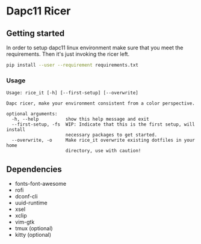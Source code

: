 # Dapc11 Ricer

## Getting started

In order to setup dapc11 linux environment make sure that you meet the requirements. Then it's just invoking the ricer left.

```bash
pip install --user --requirement requirements.txt
```

### Usage

```
Usage: rice_it [-h] [--first-setup] [--overwrite]

Dapc ricer, make your environment consistent from a color perspective.

optional arguments:
  -h, --help          show this help message and exit
  --first-setup, -fs  WIP: Indicate that this is the first setup, will install
                      necessary packages to get started.
  --overwrite, -o     Make rice_it overwrite existing dotfiles in your home
                      directory, use with caution!
```

## Dependencies

- fonts-font-awesome
- rofi
- dconf-cli
- uuid-runtime
- xsel
- xclip
- vim-gtk
- tmux (optional)
- kitty (optional)
